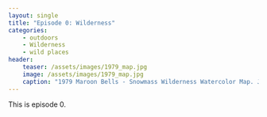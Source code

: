 ```yaml
---
layout: single
title: "Episode 0: Wilderness"
categories:
    - outdoors
    - Wilderness
    - wild places
header: 
    teaser: /assets/images/1979_map.jpg
    image: /assets/images/1979_map.jpg
    caption: "1979 Maroon Bells - Snowmass Wilderness Watercolor Map. Joy Caudill and Connie Harvey [(full size)](/assets/images/1979_map.jpg)"
---
```

This is episode 0.
